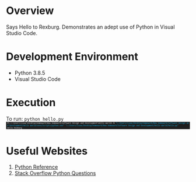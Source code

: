 # Overview


Says Hello to Rexburg. Demonstrates an adept use of Python in Visual Studio Code.


# Development Environment


* Python 3.8.5
* Visual Studio Code


# Execution

To run: `python hello.py`
![Code saying Hello World](screenshot.png)

# Useful Websites


1. [Python Reference](https://docs.python.org/3/genindex-I.html)
2. [Stack Overflow Python Questions](https://stackoverflow.com/questions/tagged/python)